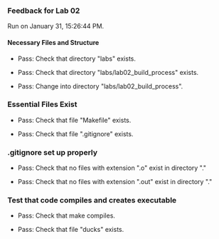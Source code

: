 ### Feedback for Lab 02

Run on January 31, 15:26:44 PM.


#### Necessary Files and Structure

+ Pass: Check that directory "labs" exists.

+ Pass: Check that directory "labs/lab02_build_process" exists.

+ Pass: Change into directory "labs/lab02_build_process".


### Essential Files Exist

+ Pass: Check that file "Makefile" exists.

+ Pass: Check that file ".gitignore" exists.


### .gitignore set up properly

+ Pass: Check that no files with extension ".o" exist in directory "."

+ Pass: Check that no files with extension ".out" exist in directory "."


### Test that code compiles and creates executable

+ Pass: Check that make compiles.



+ Pass: Check that file "ducks" exists.

